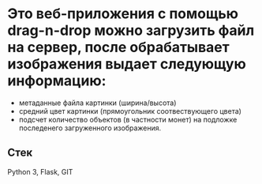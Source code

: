 # Это веб-приложения с помощью drag-n-drop можно загрузить файл на сервер, после обрабатывает изображения выдает следующую информацию:

- метаданные файла картинки (ширина/высота)
- средний цвет картинки (прямоугольник соотвествующего цвета)
- подсчет количество объектов (в частности монет) на подложке последенего загруженного изображения.


## Стек
 
Python 3, Flask, GIT
